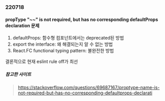 ### 220718

#### propType "~~" is not required, but has no corresponding defaultProps declaration 문제

1. defaultProps: 함수형 컴포넌트에서는 deprecated된 방법
2. export the interface: 왜 해결되는지 알 수 없는 방법
3. React.FC functional typing pattern: 불완전한 방법

결론적으로 현재 eslint rule off가 최선
<br>

##### 참고한 사이트

> https://stackoverflow.com/questions/69687167/proptype-name-is-not-required-but-has-no-corresponding-defaultprops-declarati
